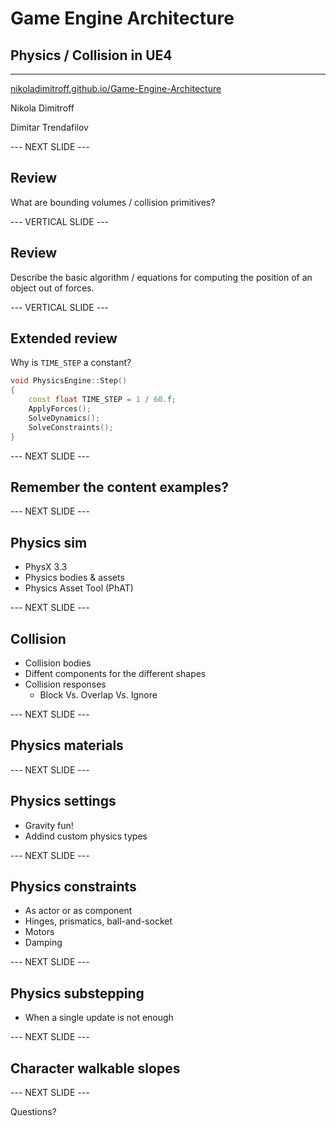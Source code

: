 # Game Engine Architecture

## Physics / Collision in UE4

---------------------
[nikoladimitroff.github.io/Game-Engine-Architecture](http://nikoladimitroff.github.io/Game-Engine-Architecture)

Nikola Dimitroff
<a href="mailto:nikola@dimitroff.bg"><i class="fa fa-envelope-o"></i></a>
<a href="https://github.com/nikoladimitroff"><i class="fa fa-github"></i></a>
<a href="https://dimitroff.bg"><i class="fa fa-rss"></i></a>

Dimitar Trendafilov
<a href="mailto:dimitar@coherent-labs.com"><i class="fa fa-envelope-o"></i></a>
<a href="https://github.com/dimitarcl"><i class="fa fa-github"></i></a>

--- NEXT SLIDE ---

## Review

What are bounding volumes / collision primitives?

--- VERTICAL SLIDE ---

## Review

Describe the basic algorithm / equations
for computing the position of an object out of forces.

--- VERTICAL SLIDE ---

## Extended review

Why is `TIME_STEP` a constant?

```cpp
void PhysicsEngine::Step()
{
    const float TIME_STEP = 1 / 60.f;
    ApplyForces();
    SolveDynamics();
    SolveConstraints();
}
```

--- NEXT SLIDE ---

## Remember the content examples?

--- NEXT SLIDE ---

## Physics sim

* PhysX 3.3
* Physics bodies & assets
* Physics Asset Tool (PhAT)

--- NEXT SLIDE ---

## Collision

* Collision bodies
* Diffent components for the different shapes
* Collision responses
    - Block Vs. Overlap Vs. Ignore

--- NEXT SLIDE ---

## Physics materials

--- NEXT SLIDE ---

## Physics settings

* Gravity fun!
* Addind custom physics types

--- NEXT SLIDE ---

## Physics constraints

* As actor or as component
* Hinges, prismatics, ball-and-socket
* Motors
* Damping

--- NEXT SLIDE ---

## Physics substepping

* When a single update is not enough

--- NEXT SLIDE ---

## Character walkable slopes

--- NEXT SLIDE ---

Questions?
